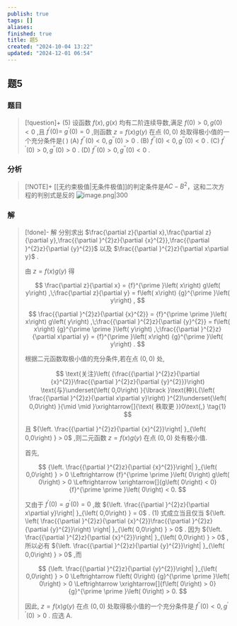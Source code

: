 ```yaml
---
publish: true
tags: []
aliases: 
finished: true
title: 题5
created: "2024-10-04 13:22"
updated: "2024-12-01 06:54"
---
```

## 题5
### 题目
> [!question]+
> (5) 设函数 $f\left( x\right) ,g\left( x\right)$ 均有二阶连续导数,满足 $f\left( 0\right)  > 0,g\left( 0\right)  < 0$ ,且 ${f}^{\prime }\left( 0\right)  =$ ${g}^{\prime }\left( 0\right)  = 0$ ,则函数 $z = f\left( x\right) g\left( y\right)$ 在点 $\left( {0,0}\right)$ 处取得极小值的一个充分条件是( )
> (A) ${f}^{\prime \prime }\left( 0\right)  < 0,{g}^{\prime \prime }\left( 0\right)  > 0$ . 
> (B) ${f}^{\prime \prime }\left( 0\right)  < 0,{g}^{\prime \prime }\left( 0\right)  < 0$ .
> (C) ${f}^{\prime \prime }\left( 0\right)  > 0,{g}^{\prime \prime }\left( 0\right)  > 0$ . 
> (D) ${f}^{\prime \prime }\left( 0\right)  > 0,{g}^{\prime \prime }\left( 0\right)  < 0$ .
### 分析
> [!NOTE]+
> [[无约束极值|无条件极值]]的判定条件是$AC-B^{2}$，这和二次方程的判别式是反的
> ![image.png|300](https://img.hwenyi.live/202411012153745.webp)
### 解
> [!done]-
> 解 分别求出 $\frac{\partial z}{\partial x},\frac{\partial z}{\partial y},\frac{{\partial }^{2}z}{\partial {x}^{2}},\frac{{\partial }^{2}z}{\partial {y}^{2}}$ 以及 $\frac{{\partial }^{2}z}{\partial x\partial y}$ .
> 
> 由 $z = f\left( x\right) g\left( y\right)$ 得
> 
> $$
> \frac{\partial z}{\partial x} = {f}^{\prime }\left( x\right) g\left( y\right) ,\;\frac{\partial z}{\partial y} = f\left( x\right) {g}^{\prime }\left( y\right) ,
> $$
> 
> $$
> \frac{{\partial }^{2}z}{\partial {x}^{2}} = {f}^{\prime \prime }\left( x\right) g\left( y\right) ,\;\frac{{\partial }^{2}z}{\partial {y}^{2}} = f\left( x\right) {g}^{\prime \prime }\left( y\right) ,\;\frac{{\partial }^{2}z}{\partial x\partial y} = {f}^{\prime }\left( x\right) {g}^{\prime }\left( y\right) .
> $$
> 
> 根据二元函数取极小值的充分条件,若在点 $\left( {0,0}\right)$ 处,
> 
> $$
> \text{关注}\left( {\frac{{\partial }^{2}z}{\partial {x}^{2}}\frac{{\partial }^{2}z}{\partial {y}^{2}}}\right) \text{与}\underset{\left( 0,0\right) }{\lbrack }\text{种}L{\left( \frac{{\partial }^{2}z}{\partial x\partial y}\right) }^{2}\underset{\left( 0,0\right) }{\mid  \mid  }\xrightarrow[]{\text{ 秩取更 }}0\text{,} \tag{1}
> $$
> 
> 且 ${\left. \frac{{\partial }^{2}z}{\partial {x}^{2}}\right| }_{\left( 0,0\right) } > 0$ ,则二元函数 $z = f\left( x\right) g\left( y\right)$ 在点 $\left( {0,0}\right)$ 处有极小值.
> 
> 首先,
> 
> $$
> {\left. \frac{{\partial }^{2}z}{\partial {x}^{2}}\right| }_{\left( 0,0\right) } > 0 \Leftrightarrow  {f}^{\prime \prime }\left( 0\right) g\left( 0\right)  > 0 \Leftrightarrow  \xrightarrow[]{g\left( 0\right)  < 0}{f}^{\prime \prime }\left( 0\right)  < 0.
> $$
> 
> 又由于 ${f}^{\prime }\left( 0\right)  = {g}^{\prime }\left( 0\right)  = 0$ ,故 ${\left. \frac{{\partial }^{2}z}{\partial x\partial y}\right| }_{\left( 0,0\right) } = 0$ . (1) 式成立当且仅当 ${\left. \left( \frac{{\partial }^{2}z}{\partial {x}^{2}}\frac{{\partial }^{2}z}{\partial {y}^{2}}\right) \right| }_{\left( 0,0\right) } > 0$ . 因为 ${\left. \frac{{\partial }^{2}z}{\partial {x}^{2}}\right| }_{\left( 0,0\right) } > 0$ ,所以必有 ${\left. \frac{{\partial }^{2}z}{\partial {y}^{2}}\right| }_{\left( 0,0\right) } > 0$ ,而
> 
> $$
> {\left. \frac{{\partial }^{2}z}{\partial {y}^{2}}\right| }_{\left( 0,0\right) } > 0 \Leftrightarrow  f\left( 0\right) {g}^{\prime \prime }\left( 0\right)  > 0 \Leftrightarrow  \xrightarrow[]{f\left( 0\right)  > 0}{g}^{\prime \prime }\left( 0\right)  > 0.
> $$
> 
> 因此, $z = f\left( x\right) g\left( y\right)$ 在点 $\left( {0,0}\right)$ 处取得极小值的一个充分条件是 ${f}^{\prime \prime }\left( 0\right)  < 0,{g}^{\prime \prime }\left( 0\right)  > 0$ . 应选 A.